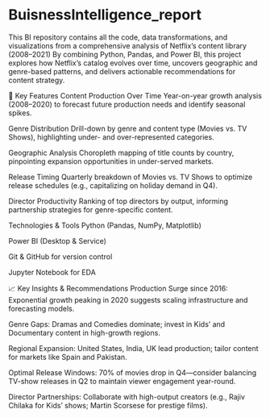 # BuisnessIntelligence_report
This BI repository contains all the code, data transformations, and visualizations from a comprehensive analysis of Netflix’s content library (2008–2021)
By combining Python, Pandas, and Power BI, this project explores how Netflix’s catalog evolves over time, uncovers geographic and genre-based patterns, and delivers actionable recommendations for content strategy.

🚀 Key Features
Content Production Over Time
Year-on-year growth analysis (2008–2020) to forecast future production needs and identify seasonal spikes.

Genre Distribution
Drill-down by genre and content type (Movies vs. TV Shows), highlighting under- and over-represented categories.

Geographic Analysis
Choropleth mapping of title counts by country, pinpointing expansion opportunities in under-served markets.

Release Timing
Quarterly breakdown of Movies vs. TV Shows to optimize release schedules (e.g., capitalizing on holiday demand in Q4).

Director Productivity
Ranking of top directors by output, informing partnership strategies for genre-specific content.

Technologies & Tools
Python (Pandas, NumPy, Matplotlib)

Power BI (Desktop & Service)

Git & GitHub for version control

Jupyter Notebook for EDA

📈 Key Insights & Recommendations
Production Surge since 2016: Exponential growth peaking in 2020 suggests scaling infrastructure and forecasting models.

Genre Gaps: Dramas and Comedies dominate; invest in Kids’ and Documentary content in high-growth regions.

Regional Expansion: United States, India, UK lead production; tailor content for markets like Spain and Pakistan.

Optimal Release Windows: 70% of movies drop in Q4—consider balancing TV-show releases in Q2 to maintain viewer engagement year-round.

Director Partnerships: Collaborate with high-output creators (e.g., Rajiv Chilaka for Kids’ shows; Martin Scorsese for prestige films).
